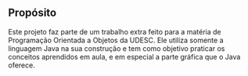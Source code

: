 ## Propósito

Este projeto faz parte de um trabalho extra feito para a matéria de Programação Orientada a Objetos da UDESC. Ele utiliza somente a linguagem Java na sua construção e tem como objetivo praticar os conceitos aprendidos em aula, e em especial a parte gráfica que o Java oferece.